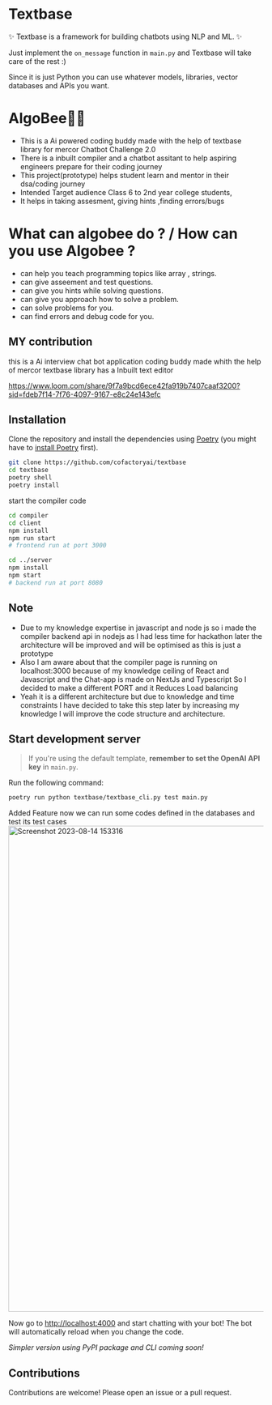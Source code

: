 # Textbase

✨ Textbase is a framework for building chatbots using NLP and ML. ✨

Just implement the `on_message` function in `main.py` and Textbase will take care of the rest :)

Since it is just Python you can use whatever models, libraries, vector databases and APIs you want.

# AlgoBee🐝🫠

- This is a Ai powered coding buddy made with the help of textbase library for mercor Chatbot Challenge 2.0 
- There is a inbuilt compiler and a chatbot assitant to help aspiring engineers prepare for their coding journey
- This project(prototype) helps student learn and mentor in their dsa/coding journey
- Intended Target audience Class 6 to 2nd year college students,
- It helps in taking assesment, giving hints ,finding errors/bugs 

# What can algobee do ? / How can you use Algobee ?
- can help you teach programming topics like array , strings.
- can give asseement and test questions.
- can give you hints while solving questions.
- can give you approach how to solve a problem.
- can solve problems for you.
- can find errors and debug code for you.

## MY contribution

this is a Ai interview chat bot application coding buddy made whith the help of mercor textbase library has a Inbuilt text editor 

https://www.loom.com/share/9f7a9bcd6ece42fa919b7407caaf3200?sid=fdeb7f14-7f76-4097-9167-e8c24e143efc



## Installation

Clone the repository and install the dependencies using [Poetry](https://python-poetry.org/) (you might have to [install Poetry](https://python-poetry.org/docs/#installation) first).

```bash
git clone https://github.com/cofactoryai/textbase
cd textbase
poetry shell
poetry install
```

start the compiler code
```bash
cd compiler
cd client
npm install
npm run start
# frontend run at port 3000

cd ../server
npm install
npm start
# backend run at port 8080

```
## Note
- Due to my knowledge expertise in javascript and node js so i made the compiler backend api in nodejs as I had less time for hackathon later the architecture will be improved and will be optimised as this is just a prototype
- Also I am aware about that the compiler page is running on localhost:3000 because of my knowledge ceiling of React and Javascript and the Chat-app is made on NextJs and Typescript So I decided to make a different PORT and it Reduces Load balancing
- Yeah it is a different architecture but due to knowledge and time constraints I have decided to take this step later by increasing my knowledge I will improve the code structure and architecture. 



## Start development server

> If you're using the default template, **remember to set the OpenAI API key** in `main.py`.

Run the following command:

```bash
poetry run python textbase/textbase_cli.py test main.py
```
Added Feature now we can run some codes defined in the databases and test its test cases
<img width="960" alt="Screenshot 2023-08-14 153316" src="https://github.com/ankitrout2903/textbase2.0/assets/88599131/32ce8d4f-8f84-4e26-b70b-168bab2be55a">


Now go to [http://localhost:4000](http://localhost:4000) and start chatting with your bot! The bot will automatically reload when you change the code.

_Simpler version using PyPI package and CLI coming soon!_

## Contributions

Contributions are welcome! Please open an issue or a pull request.
